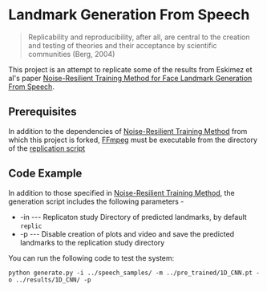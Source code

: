 # Landmark Generation From Speech

> Replicability and reproducibility, after all, are central to the creation and testing of theories and their acceptance by scientific communities (Berg, 2004)

This project is an attempt to replicate some of the results from Eskimez et al's paper [Noise-Resilient Training Method for Face Landmark Generation From Speech](https://ieeexplore.ieee.org/document/8871109).

## Prerequisites

In addition to the dependencies of [Noise-Resilient Training Method](https://github.com/eeskimez/noise_resilient_3dtface) from which this project is forked, [FFmpeg](https://www.ffmpeg.org/) must be executable from the directory of the [replication script](https://github.com/shanemcandrewai/Speech-to-Facial-Landmarks/blob/master/code/replication.py)

## Code Example



In addition to those specified in [Noise-Resilient Training Method](https://github.com/eeskimez/noise_resilient_3dtface), the generation script includes the following parameters -

* -in --- Replicaton study Directory of predicted landmarks, by default `replic` 
* -p --- Disable creation of plots and video and save the predicted landmarks to the replication study directory

You can run the following code to test the system:

```
python generate.py -i ../speech_samples/ -m ../pre_trained/1D_CNN.pt -o ../results/1D_CNN/ -p
```

